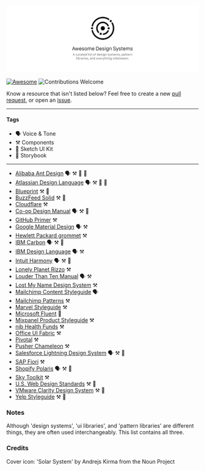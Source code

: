 ![cover](/cover.png)

[![Awesome](https://cdn.rawgit.com/sindresorhus/awesome/d7305f38d29fed78fa85652e3a63e154dd8e8829/media/badge.svg)](https://github.com/sindresorhus/awesome)
![Contributions Welcome](https://img.shields.io/badge/Contributions-welcome-blue.svg)

Know a resource that isn't listed below? Feel free to create a new [pull request](https://github.com/alexpate/awesome-design-systems/pulls), or open an [issue](https://github.com/alexpate/awesome-design-systems/issues/new).

- - -
#### Tags

- 🗣 Voice & Tone
- ⚒ Components
- 🎨 Sketch UI Kit
- 📓 Storybook
- - -

- [Alibaba Ant Design](https://ant.design) 🗣 ⚒ 🎨 📓
- [Atlassian Design Language](https://atlassian.design) 🗣 ⚒ 🎨 📓
- [Blueprint](http://blueprintjs.com/) ⚒ 🎨
- [BuzzFeed Solid](http://solid.buzzfeed.com/) ⚒ 🎨
- [Cloudflare](https://cloudflare.github.io/cf-ui/) ⚒
- [Co-op Design Manual](https://coop-design-manual.herokuapp.com/) 🗣 ⚒ 🎨
- [GitHub Primer](http://primercss.io/) ⚒
- [Google Material Design](https://material.io/) 🗣 ⚒
- [Hewlett Packard grommet](https://grommet.github.io) ⚒
- [IBM Carbon](http://carbondesignsystem.com/) 🗣 ⚒ 🎨
- [IBM Design Language](https://www.ibm.com/design/language/) 🗣 ⚒
- [Intuit Harmony](http://harmony.intuit.com/) 🗣 ⚒ 🎨
- [Lonely Planet Rizzo](http://rizzo.lonelyplanet.com/) ⚒
- [Louder Than Ten Manual](http://manual.louderthanten.com/) 🗣 ⚒
- [Lost My Name Design System](http://design-system.lostmy.name/) ⚒
- [Mailchimp Content Styleguide](http://styleguide.mailchimp.com/) 🗣
- [Mailchimp Patterns](http://ux.mailchimp.com/patterns) ⚒
- [Marvel Styleguide](https://marvelapp.com/styleguide) ⚒
- [Microsoft Fluent](http://fluent.microsoft.com/) 📓
- [Mixpanel Product Styleguide](http://mixpanel.github.io/mixpanel-common/examples/style-guide-new) ⚒
- [nib Health Funds](https://design.nib.com.au/) ⚒
- [Office UI Fabric](https://dev.office.com/fabric) ⚒
- [Pivotal](http://styleguide.pivotal.io/) ⚒
- [Pusher Chameleon](http://pusher.github.io/chameleon/) ⚒
- [Salesforce Lightning Design System](https://www.lightningdesignsystem.com) 🗣 ⚒ 🎨
- [SAP Fiori](https://experience.sap.com/fiori-design/) ⚒
- [Shopify Polaris](https://polaris.shopify.com) 🗣 ⚒ 🎨
- [Sky Toolkit](https://www.sky.com/toolkit) ⚒
- [U.S. Web Design Standards](https://standards.usa.gov/) ⚒ 🎨
- [VMware Clarity Design System](https://vmware.github.io/clarity/) ⚒ 🎨
- [Yelp Styleguide](http://yelp.com/styleguide) ⚒ 🎨


### Notes
Although 'design systems', 'ui libraries', and 'pattern libraries' are different things, they are often used interchangeably. This list contains all three.

### Credits
Cover icon: 'Solar System' by Andrejs Kirma from the Noun Project
